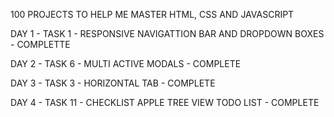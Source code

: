 100 PROJECTS TO HELP ME MASTER HTML, CSS AND JAVASCRIPT

DAY 1 - TASK 1 - RESPONSIVE NAVIGATTION BAR AND DROPDOWN BOXES - COMPLETTE

DAY 2 - TASK 6 - MULTI ACTIVE MODALS - COMPLETE

DAY 3 - TASK 3 - HORIZONTAL TAB - COMPLETE

DAY 4 - TASK 11 - CHECKLIST APPLE TREE VIEW TODO LIST - COMPLETE